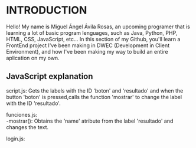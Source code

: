 <h1>INTRODUCTION</h1>

Hello! My name is Miguel Ángel Ávila Rosas, an upcoming programer that is learning a lot of basic program lenguages, such as Java, Python, PHP, HTML, CSS, JavaScript, etc...
In this section of my Github, you'll learn a FrontEnd project I've been making in DWEC (Development in Client Environment), and how I've been making my way to
build an entire aplication on my own.

<h2>JavaScript explanation</h2>

script.js: Gets the labels with the ID 'boton' and 'resultado' and when the button 'boton' is pressed,calls the function 'mostrar' to change the label with the ID 'resultado'.

funciones.js:</br>
  -mostrar(): Obtains the 'name' atribute from the label 'resultado' and changes the text.

login.js:
